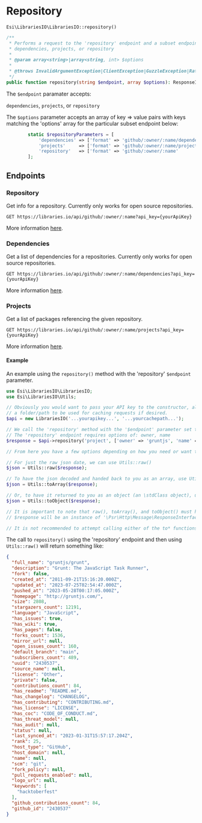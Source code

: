 # Repository

`Esi\LibrariesIO\LibrariesIO::repository()`

```php
/**
 * Performs a request to the 'repository' endpoint and a subset endpoint, which can be:
 * dependencies, projects, or repository
 *
 * @param array<string>|array<string, int> $options
 *
 * @throws InvalidArgumentException|ClientException|GuzzleException|RateLimitExceededException
 */
public function repository(string $endpoint, array $options): ResponseInterface;
```

The `$endpoint` paramater accepts:

`dependencies`, `projects`, or `repository`

The `$options` parameter accepts an array of key =&gt; value pairs with keys matching the 'options' array for the particular subset endpoint below:

```php
        static $repositoryParameters = [
            'dependencies' => ['format' => 'github/:owner/:name/dependencies', 'options' => ['owner', 'name']],
            'projects'     => ['format' => 'github/:owner/:name/projects'    , 'options' => ['owner', 'name']],
            'repository'   => ['format' => 'github/:owner/:name'             , 'options' => ['owner', 'name']]
        ];
```
## Endpoints

### Repository

Get info for a repository. Currently only works for open source repositories.

`GET https://libraries.io/api/github/:owner/:name?api_key={yourApiKey}`

More information [here](https://libraries.io/api#repository).

### Dependencies

Get a list of dependencies for a repositories. Currently only works for open source repositories.

`GET https://libraries.io/api/github/:owner/:name/dependencies?api_key={yourApiKey}`

More information [here](https://libraries.io/api#repository-dependencies).

### Projects

Get a list of packages referencing the given repository.

`GET https://libraries.io/api/github/:owner/:name/projects?api_key={yourApiKey}`

More information [here](https://libraries.io/api#repository-projects).

#### Example

An example using the `repository()` method with the 'repository' `$endpoint` parameter.

```php
use Esi\LibrariesIO\LibrariesIO;
use Esi\LibrariesIO\Utils;

// Obviously you would want to pass your API key to the constructor, along with
// a folder/path to be used for caching requests if desired.
$api = new LibrariesIO('...yourapikey...', '...yourcachepath...');

// We call the 'repository' method with the '$endpoint' parameter set to 'repository'
// The 'repository' endpoint requires options of: owner, name
$response = $api->repository('project', ['owner' => 'gruntjs', 'name' => 'grunt']);

// From here you have a few options depending on how you need or want the data.

// For just the raw json date, we can use Utils::raw()
$json = Utils::raw($response);

// To have the json decoded and handed back to you as an array, use Utils::toArray()
$json = Utils::toArray($response);

// Or, to have it returned to you as an object (an \stdClass object), use Utils::toObject()
$json = Utils::toObject($response);

// It is important to note that raw(), toArray(), and toObject() must have the $response as an argument.
// $response will be an instance of '\Psr\Http\Message\ResponseInterface'

// It is not recommended to attempt calling either of the to* functions back to back
```

The call to `repository()` using the 'repository' endpoint and then using `Utils::raw()` will return something like:

```json
{
  "full_name": "gruntjs/grunt",
  "description": "Grunt: The JavaScript Task Runner",
  "fork": false,
  "created_at": "2011-09-21T15:16:20.000Z",
  "updated_at": "2023-07-25T02:54:47.000Z",
  "pushed_at": "2023-05-28T00:17:05.000Z",
  "homepage": "http://gruntjs.com/",
  "size": 2808,
  "stargazers_count": 12191,
  "language": "JavaScript",
  "has_issues": true,
  "has_wiki": true,
  "has_pages": false,
  "forks_count": 1536,
  "mirror_url": null,
  "open_issues_count": 160,
  "default_branch": "main",
  "subscribers_count": 489,
  "uuid": "2430537",
  "source_name": null,
  "license": "Other",
  "private": false,
  "contributions_count": 84,
  "has_readme": "README.md",
  "has_changelog": "CHANGELOG",
  "has_contributing": "CONTRIBUTING.md",
  "has_license": "LICENSE",
  "has_coc": "CODE_OF_CONDUCT.md",
  "has_threat_model": null,
  "has_audit": null,
  "status": null,
  "last_synced_at": "2023-01-31T15:57:17.204Z",
  "rank": 25,
  "host_type": "GitHub",
  "host_domain": null,
  "name": null,
  "scm": "git",
  "fork_policy": null,
  "pull_requests_enabled": null,
  "logo_url": null,
  "keywords": [
    "hacktoberfest"
  ],
  "github_contributions_count": 84,
  "github_id": "2430537"
}
```
